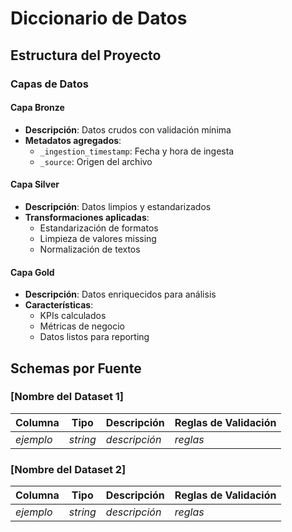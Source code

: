 # Diccionario de Datos

## Estructura del Proyecto

### Capas de Datos

#### Capa Bronze
- **Descripción**: Datos crudos con validación mínima
- **Metadatos agregados**: 
  - `_ingestion_timestamp`: Fecha y hora de ingesta
  - `_source`: Origen del archivo

#### Capa Silver  
- **Descripción**: Datos limpios y estandarizados
- **Transformaciones aplicadas**:
  - Estandarización de formatos
  - Limpieza de valores missing
  - Normalización de textos

#### Capa Gold
- **Descripción**: Datos enriquecidos para análisis
- **Características**:
  - KPIs calculados
  - Métricas de negocio
  - Datos listos para reporting

## Schemas por Fuente

### [Nombre del Dataset 1]
| Columna | Tipo | Descripción | Reglas de Validación |
|---------|------|-------------|---------------------|
| *ejemplo* | *string* | *descripción* | *reglas* |

### [Nombre del Dataset 2]
| Columna | Tipo | Descripción | Reglas de Validación |
|---------|------|-------------|---------------------|
| *ejemplo* | *string* | *descripción* | *reglas* |
